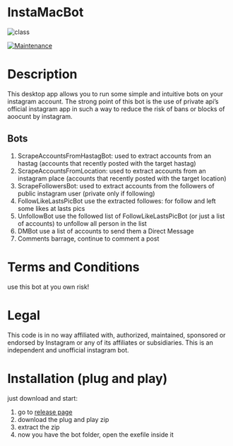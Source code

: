 # InstaMacBot 
![class](https://github.com/MaccariniLuca/InstaMacBot/blob/main/resources/logo.ico)

[![Maintenance](https://img.shields.io/badge/Maintained-no-red.svg)](https://GitHub.com/Naereen/StrapDown.js/graphs/commit-activity)

# Description
This desktop app allows you to run some simple and intuitive bots on your instagram account.
The strong point of this bot is the use of private api’s official instagram app in such a way to reduce the risk of bans or blocks of aoocunt by instagram.

## Bots
1) ScrapeAccountsFromHastagBot: used to extract accounts from an hastag (accounts that recently posted with the target hastag) 
2) ScrapeAccountsFromLocation: used to extract accounts from an instagram place (accounts that recently posted with the target location)   
3) ScrapeFollowersBot: used to extract accounts from the followers of public instagram user (private only if following)
4) FollowLikeLastsPicBot use the extracted followes: for follow and left some likes at lasts pics   
5) UnfollowBot use the followed list of FollowLikeLastsPicBot (or just a list of accounts) to unfollow all person in the list   
6) DMBot use a list of accounts to send them a Direct Message
7) Comments barrage, continue to comment a post

# Terms and Conditions
 use this bot at you own risk!
# Legal
This code is in no way affiliated with, authorized, maintained, sponsored or endorsed by Instagram or any of its affiliates or subsidiaries. This is an independent and unofficial instagram bot.
 
# Installation (plug and play)
just download and start:
1) go to [release page](https://github.com/MaccariniLuca/InstaMacBot/releases)
2) download the plug and play zip
3) extract the zip
4) now you have the bot folder, open the exefile inside it
